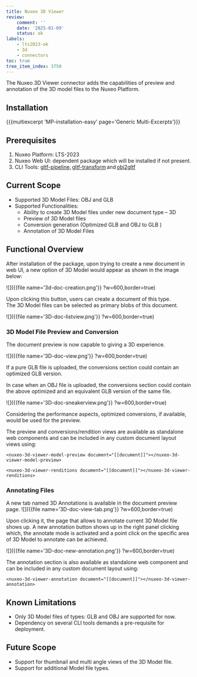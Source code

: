 ```yaml
---
title: Nuxeo 3D Viewer
review:
    comment: ''
    date: '2025-01-09'
    status: ok
labels:
    - lts2023-ok
    - 3d
    - connectors
toc: true
tree_item_index: 3750
---
```


The Nuxeo 3D Viewer connector adds the capabilities of preview and annotation of the 3D model files to the Nuxeo Platform. 

## Installation 

{{{multiexcerpt 'MP-installation-easy' page='Generic Multi-Excerpts'}}}

## Prerequisites

1. Nuxeo Platform: LTS-2023
2. Nuxeo Web UI: dependent package which will be installed if not present.
3. CLI Tools: [gltf-pipeline](https://github.com/CesiumGS/gltf-pipeline), [gltf-transform](https://gltf-transform.dev/cli) and [obj2gltf](https://github.com/CesiumGS/obj2gltf)  

## Current Scope 

- Supported 3D Model Files: OBJ and GLB
- Supported Functionalities:
  - Ability to create 3D Model files under new document type – 3D
  - Preview of 3D Model files
  - Conversion generation (Optimized GLB and OBJ to GLB )
  - Annotation of 3D Model Files

## Functional Overview

After installation of the package, upon trying to create a new document in web UI, a new option of 3D Model would appear as shown in the image below:

![]({{file name='3d-doc-creation.png'}} ?w=600,border=true) 

Upon clicking this button, users can create a document of this type.</br>
The 3D Model files can be selected as primary blobs of this document.

![]({{file name='3D-doc-listview.png'}} ?w=600,border=true)

### 3D Model File Preview and Conversion

The document preview is now capable to giving a 3D experience.

![]({{file name='3D-doc-view.png'}} ?w=600,border=true)

If a pure GLB file is uploaded, the conversions section could contain an optimized GLB version.

In case when an OBJ file is uploaded, the conversions section could contain the above optimized and an equivalent GLB version of the same file.

![]({{file name='3D-doc-sneakerview.png'}} ?w=600,border=true)

Considering the performance aspects, optimized conversions, if available, would be used for the preview.

The preview and conversions/rendition views are available as standalone web components and can be included in any custom document layout views using:

```
<nuxeo-3d-viewer-model-preview document="[[document]]"></nuxeo-3d-viewer-model-preview>
```
```
<nuxeo-3d-viewer-renditions document="[[document]]"></nuxeo-3d-viewer-renditions>
```

### Annotating Files

A new tab named 3D Annotations is available in the document preview page. 
![]({{file name='3D-doc-view-tab.png'}} ?w=600,border=true)

Upon clicking it, the page that allows to annotate current 3D Model file shows up. A new annotation button shows up in the right panel clicking which, the annotate mode is activated and a point click on the specific area of 3D Model to annotate can be achieved.

![]({{file name='3D-doc-new-annotation.png'}} ?w=600,border=true)

The annotation section is also available as standalone web component and can be included in any custom document layout using: 
```
<nuxeo-3d-viewer-annotation document="[[document]]"></nuxeo-3d-viewer-annotation> 
```

## Known Limitations

- Only 3D Model files of types: GLB and OBJ are supported for now.
- Dependency on several CLI tools demands a pre-requisite for deployment. 
 
## Future Scope

- Support for thumbnail and multi angle views of the 3D Model file.
- Support for additional Model file types. 
